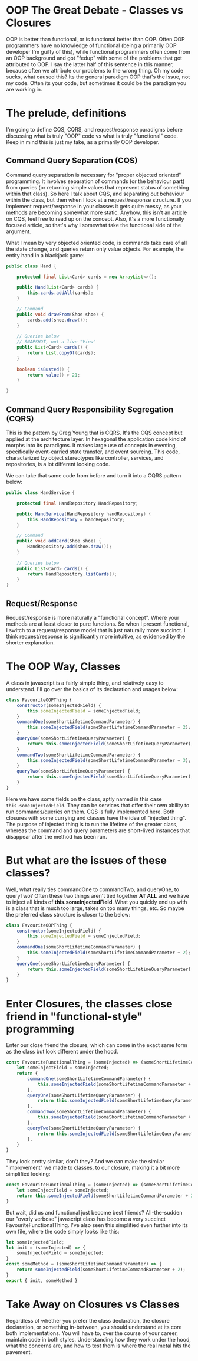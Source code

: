 ﻿# OOP The Great Debate - Classes vs Closures

OOP is better than functional, or is functional better than OOP. Often OOP programmers have no knowledge of functional
(being a primarily OOP developer I'm guilty of this), while functional programmers often come from an OOP background and
got "fedup" with some of the problems that got attributed to OOP. I say the latter half of this sentence in this manner, 
because often we attribute our problems to the wrong thing. Oh my code sucks, what caused this? Its the general paradigm
OOP that's the issue, not my code. Often its your code, but sometimes it could be the paradigm you are working in.

# The prelude, definitions

I'm going to define CQS, CQRS, and request/response paradigms before discussing what is truly "OOP" code vs what is truly
"functional" code. Keep in mind this is just my take, as a primarily OOP developer.

## Command Query Separation (CQS)

Command query separation is necessary for "proper objected oriented" programming. It involves separation of commands (or the behaviour part)
from queries (or returning simple values that represent status of something within that class). So here I talk about CQS,
and separating out behaviour within the class, but then when I look at a request/response structure. If you implement request/response
in your classes it gets quite messy, as your methods are becoming somewhat more static. Anyhow, this isn't an article on CQS,
feel free to read up on the concept. Also, it's a more functionally focused article, so that's why I somewhat take the 
functional side of the argument. 

What I mean by very objected oriented code, is commands take care of all the state change, and queries return only value
objects. For example, the entity hand in a blackjack game:

```java
public class Hand {

    protected final List<Card> cards = new ArrayList<>();

    public Hand(List<Card> cards) {
        this.cards.addAll(cards);
    }

    // Command
    public void drawFrom(Shoe shoe) {
        cards.add(shoe.draw());
    }
    
    // Queries below
    // SNAPSHOT, not a live "View"
    public List<Card> cards() {
        return List.copyOf(cards);
    }
    
    boolean isBusted() {
        return value() > 21;
    }

}
```

## Command Query Responsibility Segregation (CQRS)

This is the pattern by Greg Young that is CQRS. It's the CQS concept but applied at the architecture layer. In hexagonal
the application code kind of morphs into its paradigms. It makes large use of concepts in eventing, specifically event-carried
state transfer, and event sourcing. This code, characterized by object stereotypes like controller, services, and repositories,
is a lot different looking code.

We can take that same code from before and turn it into a CQRS pattern below:

```java
public class HandService {

    protected final HandRepository HandRepository;

    public HandService(HandRepository handRepository) {
        this.HandRepository = handRepository;
    }

    // Command
    public void addCard(Shoe shoe) {
        HandRepository.add(shoe.draw());
    }
    
    // Queries below
    public List<Card> cards() {
        return HandRepository.listCards();
    }
}
```

## Request/Response 

Request/response is more naturally a "functional concept". Where your methods are at least closer to pure functions. So when 
I present functional, I switch to a request/response model that is just naturally more succinct. I think request/response 
is significantly more intuitive, as evidenced by the shorter explanation.

# The OOP Way, Classes

A class in javascript is a fairly simple thing, and relatively easy to understand. I'll go over the basics of its declaration
and usages below:

```js
class FavouriteOOPThing {
    constructor(someInjectedField) {
        this.someInjectedField = someInjectedField;
    }
    commandOne(someShortLifetimeCommandParameter) {
        this.someInjectedField(someShortLifetimeCommandParameter + 2);
    }
    queryOne(someShortLifetimeQueryParameter) {
        return this.someInjectedField(someShortLifetimeQueryParameter);
    }
    commandTwo(someShortLifetimeCommandParameter) {
        this.someInjectedField(someShortLifetimeCommandParameter + 3);
    }
    queryTwo(someShortLifetimeQueryParameter) {
        return this.someInjectedField(someShortLifetimeQueryParameter);
    }
}
```

Here we have some fields on the class, aptly named in this case `this.someInjectedField`. They can be services that offer
their own ability to run commands/queries on them. CQS is fully implemented here. Both closures with some currying and 
classes have the idea of "injected thing". The purpose of injected thing is to run the lifetime of the greater class, whereas
the command and query parameters are short-lived instances that disappear after the method has been run. 

# But what are the issues of these classes?

Well, what really ties commandOne to commandTwo, and queryOne, to queryTwo? Often these two things aren't tied together
**AT ALL** and we have to inject all kinds of **this.someInjectedField**. What you quickly end up with is a class that is
much too large, takes on too many things, etc. So maybe the preferred class structure is closer to the below:

```js
class FavouriteOOPThing {
    constructor(someInjectedField) {
        this.someInjectedField = someInjectedField;
    }
    commandOne(someShortLifetimeCommandParameter) {
        this.someInjectedField(someShortLifetimeCommandParameter + 2);
    }
    queryOne(someShortLifetimeQueryParameter) {
        return this.someInjectedField(someShortLifetimeQueryParameter);
    }
}
```

# Enter Closures, the classes close friend in "functional-style" programming

Enter our close friend the closure, which can come in the exact same form as the class but look different under the hood.

```js
const FavouriteFunctionalThing = (someInjected) => (someShortLifetimeCommandParameter) => {
    let someInjectField = someInjected;
    return {
        commandOne(someShortLifetimeCommandParameter) {
            this.someInjectedField(someShortLifetimeCommandParameter + 2);
        },
        queryOne(someShortLifetimeQueryParameter) {
            return this.someInjectedField(someShortLifetimeQueryParameter);
        },
        commandTwo(someShortLifetimeCommandParameter) {
            this.someInjectedField(someShortLifetimeCommandParameter + 3);
        },
        queryTwo(someShortLifetimeQueryParameter) {
            return this.someInjectedField(someShortLifetimeQueryParameter);
        },
    }
}
```
They look pretty similar, don't they? And we can make the similar "improvement" we made to classes, to our closure, making
it a bit more simplified looking:

```js
const FavouriteFunctionalThing = (someInjected) => (someShortLifetimeCommandParameter) => {
    let someInjectField = someInjected;
    return this.someInjectedField(someShortLifetimeCommandParameter + 2);
}
```

But wait, did us and functional just become best friends? All-the-sudden our "overly verbose" javascript class has become
a very succinct FavouriteFunctionalThing. I've also seen this simplified even further into its own file, where the code
simply looks like this:

```js
let someInjectedField;
let init = (someInjected) => {
    someInjectedField = someInjected;
} 
const someMethod = (someShortLifetimeCommandParameter) => {
    return someInjectedField(someShortLifetimeCommandParameter + 2);
}
export { init, someMethod }
```

# Take Away on Closures vs Classes

Regardless of whether you prefer the class declaration, the closure declaration, or something in-between, you should understand
at its core both implementations. You will have to, over the course of your career, maintain code in both styles. Understanding
how they work under the hood, what the concerns are, and how to test them is where the real metal hits the pavement.